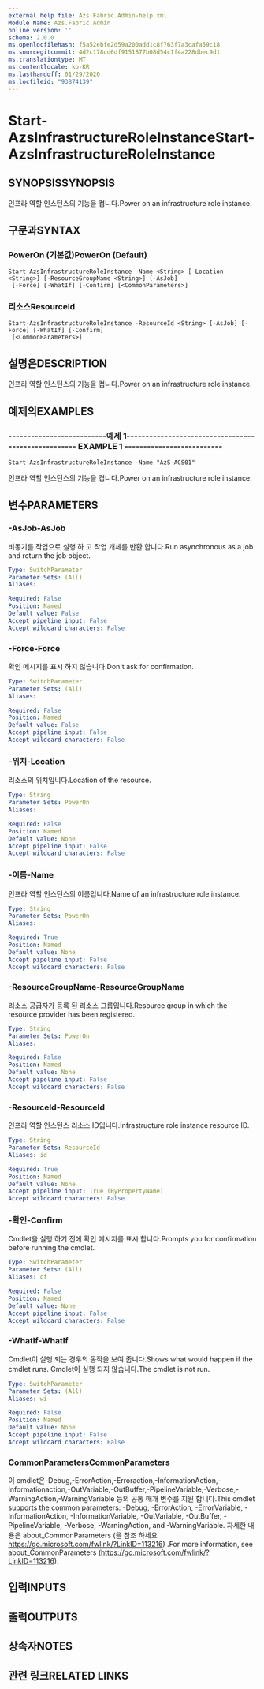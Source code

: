 ```yaml
---
external help file: Azs.Fabric.Admin-help.xml
Module Name: Azs.Fabric.Admin
online version: ''
schema: 2.0.0
ms.openlocfilehash: f5a52ebfe2d59a200add1c8f763f7a3cafa59c18
ms.sourcegitcommit: 4d2c178cd6df9151877b08d54c1f4a228dbec9d1
ms.translationtype: MT
ms.contentlocale: ko-KR
ms.lasthandoff: 01/29/2020
ms.locfileid: "93874139"
---
```

# <span data-ttu-id="88629-101">Start-AzsInfrastructureRoleInstance</span><span class="sxs-lookup"><span data-stu-id="88629-101">Start-AzsInfrastructureRoleInstance</span></span>

## <span data-ttu-id="88629-102">SYNOPSIS</span><span class="sxs-lookup"><span data-stu-id="88629-102">SYNOPSIS</span></span>
<span data-ttu-id="88629-103">인프라 역할 인스턴스의 기능을 켭니다.</span><span class="sxs-lookup"><span data-stu-id="88629-103">Power on an infrastructure role instance.</span></span>

## <span data-ttu-id="88629-104">구문과</span><span class="sxs-lookup"><span data-stu-id="88629-104">SYNTAX</span></span>

### <span data-ttu-id="88629-105">PowerOn (기본값)</span><span class="sxs-lookup"><span data-stu-id="88629-105">PowerOn (Default)</span></span>
```
Start-AzsInfrastructureRoleInstance -Name <String> [-Location <String>] [-ResourceGroupName <String>] [-AsJob]
 [-Force] [-WhatIf] [-Confirm] [<CommonParameters>]
```

### <span data-ttu-id="88629-106">리소스</span><span class="sxs-lookup"><span data-stu-id="88629-106">ResourceId</span></span>
```
Start-AzsInfrastructureRoleInstance -ResourceId <String> [-AsJob] [-Force] [-WhatIf] [-Confirm]
 [<CommonParameters>]
```

## <span data-ttu-id="88629-107">설명은</span><span class="sxs-lookup"><span data-stu-id="88629-107">DESCRIPTION</span></span>
<span data-ttu-id="88629-108">인프라 역할 인스턴스의 기능을 켭니다.</span><span class="sxs-lookup"><span data-stu-id="88629-108">Power on an infrastructure role instance.</span></span>

## <span data-ttu-id="88629-109">예제의</span><span class="sxs-lookup"><span data-stu-id="88629-109">EXAMPLES</span></span>

### <span data-ttu-id="88629-110">--------------------------예제 1--------------------------</span><span class="sxs-lookup"><span data-stu-id="88629-110">-------------------------- EXAMPLE 1 --------------------------</span></span>
```
Start-AzsInfrastructureRoleInstance -Name "AzS-ACS01"
```

<span data-ttu-id="88629-111">인프라 역할 인스턴스의 기능을 켭니다.</span><span class="sxs-lookup"><span data-stu-id="88629-111">Power on an infrastructure role instance.</span></span>

## <span data-ttu-id="88629-112">변수</span><span class="sxs-lookup"><span data-stu-id="88629-112">PARAMETERS</span></span>

### <span data-ttu-id="88629-113">-AsJob</span><span class="sxs-lookup"><span data-stu-id="88629-113">-AsJob</span></span>
<span data-ttu-id="88629-114">비동기를 작업으로 실행 하 고 작업 개체를 반환 합니다.</span><span class="sxs-lookup"><span data-stu-id="88629-114">Run asynchronous as a job and return the job object.</span></span>

```yaml
Type: SwitchParameter
Parameter Sets: (All)
Aliases: 

Required: False
Position: Named
Default value: False
Accept pipeline input: False
Accept wildcard characters: False
```

### <span data-ttu-id="88629-115">-Force</span><span class="sxs-lookup"><span data-stu-id="88629-115">-Force</span></span>
<span data-ttu-id="88629-116">확인 메시지를 표시 하지 않습니다.</span><span class="sxs-lookup"><span data-stu-id="88629-116">Don't ask for confirmation.</span></span>

```yaml
Type: SwitchParameter
Parameter Sets: (All)
Aliases: 

Required: False
Position: Named
Default value: False
Accept pipeline input: False
Accept wildcard characters: False
```

### <span data-ttu-id="88629-117">-위치</span><span class="sxs-lookup"><span data-stu-id="88629-117">-Location</span></span>
<span data-ttu-id="88629-118">리소스의 위치입니다.</span><span class="sxs-lookup"><span data-stu-id="88629-118">Location of the resource.</span></span>

```yaml
Type: String
Parameter Sets: PowerOn
Aliases: 

Required: False
Position: Named
Default value: None
Accept pipeline input: False
Accept wildcard characters: False
```

### <span data-ttu-id="88629-119">-이름</span><span class="sxs-lookup"><span data-stu-id="88629-119">-Name</span></span>
<span data-ttu-id="88629-120">인프라 역할 인스턴스의 이름입니다.</span><span class="sxs-lookup"><span data-stu-id="88629-120">Name of an infrastructure role instance.</span></span>

```yaml
Type: String
Parameter Sets: PowerOn
Aliases: 

Required: True
Position: Named
Default value: None
Accept pipeline input: False
Accept wildcard characters: False
```

### <span data-ttu-id="88629-121">-ResourceGroupName</span><span class="sxs-lookup"><span data-stu-id="88629-121">-ResourceGroupName</span></span>
<span data-ttu-id="88629-122">리소스 공급자가 등록 된 리소스 그룹입니다.</span><span class="sxs-lookup"><span data-stu-id="88629-122">Resource group in which the resource provider has been registered.</span></span>

```yaml
Type: String
Parameter Sets: PowerOn
Aliases: 

Required: False
Position: Named
Default value: None
Accept pipeline input: False
Accept wildcard characters: False
```

### <span data-ttu-id="88629-123">-ResourceId</span><span class="sxs-lookup"><span data-stu-id="88629-123">-ResourceId</span></span>
<span data-ttu-id="88629-124">인프라 역할 인스턴스 리소스 ID입니다.</span><span class="sxs-lookup"><span data-stu-id="88629-124">Infrastructure role instance resource ID.</span></span>

```yaml
Type: String
Parameter Sets: ResourceId
Aliases: id

Required: True
Position: Named
Default value: None
Accept pipeline input: True (ByPropertyName)
Accept wildcard characters: False
```

### <span data-ttu-id="88629-125">-확인</span><span class="sxs-lookup"><span data-stu-id="88629-125">-Confirm</span></span>
<span data-ttu-id="88629-126">Cmdlet을 실행 하기 전에 확인 메시지를 표시 합니다.</span><span class="sxs-lookup"><span data-stu-id="88629-126">Prompts you for confirmation before running the cmdlet.</span></span>

```yaml
Type: SwitchParameter
Parameter Sets: (All)
Aliases: cf

Required: False
Position: Named
Default value: None
Accept pipeline input: False
Accept wildcard characters: False
```

### <span data-ttu-id="88629-127">-WhatIf</span><span class="sxs-lookup"><span data-stu-id="88629-127">-WhatIf</span></span>
<span data-ttu-id="88629-128">Cmdlet이 실행 되는 경우의 동작을 보여 줍니다.</span><span class="sxs-lookup"><span data-stu-id="88629-128">Shows what would happen if the cmdlet runs.</span></span>
<span data-ttu-id="88629-129">Cmdlet이 실행 되지 않습니다.</span><span class="sxs-lookup"><span data-stu-id="88629-129">The cmdlet is not run.</span></span>

```yaml
Type: SwitchParameter
Parameter Sets: (All)
Aliases: wi

Required: False
Position: Named
Default value: None
Accept pipeline input: False
Accept wildcard characters: False
```

### <span data-ttu-id="88629-130">CommonParameters</span><span class="sxs-lookup"><span data-stu-id="88629-130">CommonParameters</span></span>
<span data-ttu-id="88629-131">이 cmdlet은-Debug,-ErrorAction,-Erroraction,-InformationAction,-Informationaction,-OutVariable,-OutBuffer,-PipelineVariable,-Verbose,-WarningAction,-WarningVariable 등의 공통 매개 변수를 지원 합니다.</span><span class="sxs-lookup"><span data-stu-id="88629-131">This cmdlet supports the common parameters: -Debug, -ErrorAction, -ErrorVariable, -InformationAction, -InformationVariable, -OutVariable, -OutBuffer, -PipelineVariable, -Verbose, -WarningAction, and -WarningVariable.</span></span> <span data-ttu-id="88629-132">자세한 내용은 about_CommonParameters (을 참조 하세요 https://go.microsoft.com/fwlink/?LinkID=113216) .</span><span class="sxs-lookup"><span data-stu-id="88629-132">For more information, see about_CommonParameters (https://go.microsoft.com/fwlink/?LinkID=113216).</span></span>

## <span data-ttu-id="88629-133">입력</span><span class="sxs-lookup"><span data-stu-id="88629-133">INPUTS</span></span>

## <span data-ttu-id="88629-134">출력</span><span class="sxs-lookup"><span data-stu-id="88629-134">OUTPUTS</span></span>

## <span data-ttu-id="88629-135">상속자</span><span class="sxs-lookup"><span data-stu-id="88629-135">NOTES</span></span>

## <span data-ttu-id="88629-136">관련 링크</span><span class="sxs-lookup"><span data-stu-id="88629-136">RELATED LINKS</span></span>

